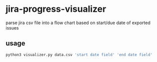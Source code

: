 # jira-progress-visualizer

parse jira csv file into a flow chart based on start/due date of exported issues

## usage

```bash
python3 visualizer.py data.csv 'start date field' 'end date field'
```
